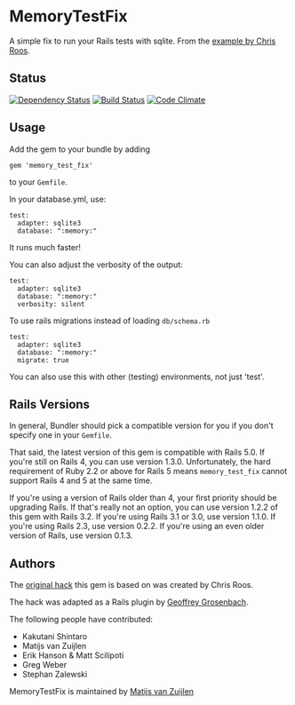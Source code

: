 # MemoryTestFix

A simple fix to run your Rails tests with sqlite. From the
[example by Chris Roos](http://blog.seagul.co.uk/articles/2006/02/08/in-memory-sqlite-database-for-rails-testing).

## Status

[![Dependency Status](https://gemnasium.com/mvz/memory_test_fix.png)](https://gemnasium.com/mvz/memory_test_fix)
[![Build Status](https://travis-ci.org/mvz/memory_test_fix.png?branch=master)](https://travis-ci.org/mvz/memory_test_fix)
[![Code Climate](https://codeclimate.com/github/mvz/memory_test_fix.png)](https://codeclimate.com/github/mvz/memory_test_fix)

## Usage

Add the gem to your bundle by adding

    gem 'memory_test_fix'

to your `Gemfile`.

In your database.yml, use:

    test:
      adapter: sqlite3
      database: ":memory:"

It runs much faster!

You can also adjust the verbosity of the output:

    test:
      adapter: sqlite3
      database: ":memory:"
      verbosity: silent

To use rails migrations instead of loading `db/schema.rb`

    test:
      adapter: sqlite3
      database: ":memory:"
      migrate: true

You can also use this with other (testing) environments, not just 'test'.

## Rails Versions

In general, Bundler should pick a compatible version for you if you don't
specify one in your `Gemfile`.

That said, the latest version of this gem is compatible with Rails 5.0.
If you're still on Rails 4, you can use version 1.3.0. Unfortunately, the hard
requirement of Ruby 2.2 or above for Rails 5 means `memory_test_fix` cannot
support Rails 4 and 5 at the same time.

If you're using a version of Rails older than 4, your first priority should be
upgrading Rails. If that's really not an option, you can use version 1.2.2 of
this gem with Rails 3.2. If you're using Rails 3.1 or 3.0, use version 1.1.0.
If you're using Rails 2.3, use version 0.2.2. If you're using an even older
version of Rails, use version 0.1.3.

## Authors

The [original
hack](http://chrisroos.co.uk/blog/2006-02-08-in-memory-sqlite-database-for-rails-testing)
this gem is based on was created by Chris Roos.

The hack was adapted as a Rails plugin by [Geoffrey
Grosenbach](http://nubyonrails.com).

The following people have contributed:

* Kakutani Shintaro
* Matijs van Zuijlen
* Erik Hanson & Matt Scilipoti
* Greg Weber
* Stephan Zalewski

MemoryTestFix is maintained by [Matijs van Zuijlen](http://www.matijs.net/)
